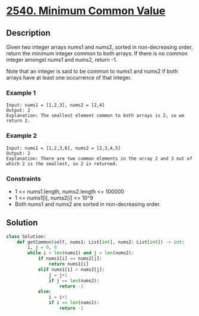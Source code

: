 # [2540. Minimum Common Value](https://leetcode.com/problems/minimum-common-value/description/?envType=daily-question&envId=2024-03-09)

## Description

Given two integer arrays nums1 and nums2, sorted in non-decreasing order, return the minimum integer common to both arrays. If there is no common integer amongst nums1 and nums2, return -1.

Note that an integer is said to be common to nums1 and nums2 if both arrays have at least one occurrence of that integer.

### Example 1

```
Input: nums1 = [1,2,3], nums2 = [2,4]
Output: 2
Explanation: The smallest element common to both arrays is 2, so we return 2.
```     

### Example 2

```
Input: nums1 = [1,2,3,6], nums2 = [2,3,4,5]
Output: 2
Explanation: There are two common elements in the array 2 and 3 out of which 2 is the smallest, so 2 is returned.
``` 


### Constraints

* 1 <= nums1.length, nums2.length <= 100000
* 1 <= nums1[i], nums2[i] <= 10^9
* Both nums1 and nums2 are sorted in non-decreasing order.


## Solution

```python
class Solution:
    def getCommon(self, nums1: List[int], nums2: List[int]) -> int:
        i, j = 0, 0
        while i < len(nums1) and j < len(nums2):
            if nums1[i] == nums2[j]:
                return nums1[i]
            elif nums1[i] > nums2[j]:
                j = j+1 
                if j == len(nums2):
                    return -1
            else:
                i = i+1
                if i == len(nums1):
                    return -1
            
```
